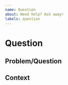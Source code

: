 ```yaml
---
name: Question
about: Need help? Ask away!
labels: question
---
```

# Question

<!-- Provide a general summary of the issue in the title above. -->

## Problem/Question

<!-- Describe your problem or state your question. -->

<!-- What have you attempted to do to workaround the problem? -->

<!-- What type of help do you need from us? -->

## Context

<!-- Add any other context or information to help us help you. -->
